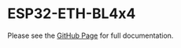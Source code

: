 # ESP32-ETH-BL4x4

Please see the [GitHub Page](slotov.dev/esp32-eth-bl4x4) for full documentation.
